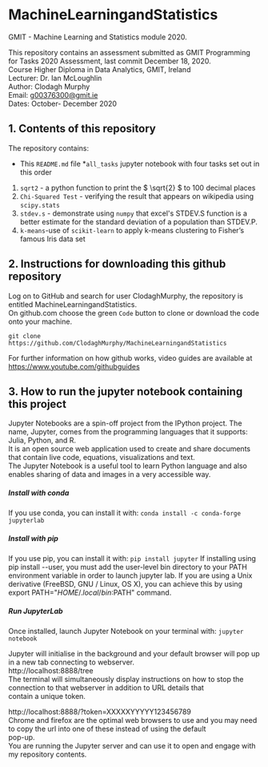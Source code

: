 # MachineLearningandStatistics
GMIT - Machine Learning and Statistics module 2020. <br>


This repository contains an assessment submitted as GMIT Programming for Tasks 2020 Assessment, last commit December 18, 2020.<br>
Course Higher Diploma in Data Analytics, GMIT, Ireland<br>
Lecturer: Dr. Ian McLoughlin<br>
Author: Clodagh Murphy<br>
Email: g00376300@gmit.ie<br>
Dates: October- December 2020<br>


## 1. Contents of this repository
The repository contains:
* This `README.md` file
*`all_tasks` jupyter notebook with four tasks set out in this order
1. `sqrt2` - a python function to print the $ \sqrt{2} $ to 100 decimal places
2. `Chi-Squared Test` - verifying the result that appears on wikipedia using `scipy.stats`
3. `stdev.s` - demonstrate using `numpy` that excel's STDEV.S function is a better estimate for the standard deviation of a population than STDEV.P.
4. `k-means`-use of `scikit-learn` to apply k-means clustering to Fisher’s famous Iris data set



## 2. Instructions for downloading this github repository
Log on to GitHub and search for user ClodaghMurphy, the repository is entitled MachineLearningandStatistics.<br>
On github.com choose the green `Code` button to clone or download the code onto your machine.<br>
```
git clone https://github.com/ClodaghMurphy/MachineLearningandStatistics
```
For further information on how github works, video guides are available at https://www.youtube.com/githubguides<br>

## 3. How to run the jupyter notebook containing this project 
Jupyter Notebooks are a spin-off project from the IPython project. The name, Jupyter, comes from the programming languages that it supports: Julia, Python, and R.<br>
It is an open source web application used to create and share documents that contain live code, equations, visualizations and text.<br>
The Jupyter Notebook is a useful tool to learn Python language and also enables sharing of data and images in a very accessible way.<br>

##### Install with conda
If you use conda, you can install it with:
`conda install -c conda-forge jupyterlab`
##### Install with pip
If you use pip, you can install it with:
`pip install jupyter`
If installing using pip install --user, you must add the user-level bin directory to your PATH environment variable in order to launch jupyter lab. If you are using a Unix derivative (FreeBSD, GNU / Linux, OS X), you can achieve this by using export PATH="$HOME/.local/bin:$PATH" command.

##### Run JupyterLab
Once installed, launch Jupyter Notebook on your terminal with:
`jupyter notebook`


Jupyter will initialise in the background and your default browser will pop up in a new tab connecting to webserver.<br> http://localhost:8888/tree<br>
The terminal will simultaneously display instructions on how to stop the connection to that webserver in addition to URL details that <br>contain a unique token.<br>

http://localhost:8888/?token=XXXXXYYYYY123456789<br>
Chrome and firefox are the optimal web browsers to use and you may need to copy the url into one of these instead of using the default<br> pop-up.<br>
You are running the Jupyter server and can use it to open and engage with my repository contents.<br>


